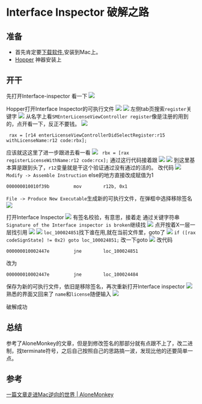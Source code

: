 #  Interface Inspector 破解之路
## 准备
* 首先肯定要[下载软件](https://www.interface-inspector.com/),安装到Mac上。
* [Hopper](https://www.hopperapp.com/) 神器安装上
## 开干
先打开Interface-inspector 看一下
![](./images/register.png)

Hopper打开Interface Inspector的可执行文件
![](./images/hopper-open-file.png)
![](./images/interface-Inspector.png)
左侧tab页搜索`register`关键字
![](./images/find-register-keyword.png)
从名字上看`SMEnterLicenseViewController register`像是注册的用到的，点开看一下，反正不要钱。
![](./images/register_code.png)
```
 rax = [r14 enterLicenseViewControllerDidSelectRegister:r15 withLicenseName:r12 code:rbx];
```
应该就这这里了进一步跟进去看一看
![](./images/withLicenseName.png)
` rbx = [rax registerLicenseWithName:r12 code:rcx];` 通过这行代码接着跟
![](./images/registerLicenseWithName.png)
![](./images/registerLicenseWithName-code.png)
到这里基本算是跟到头了，`r12`变量就是干这个验证通过没有通过的活的。
改代码
![](./images/else-code.png)
`Modify -> Assemble Instruction`
else的地方直接改成赋值为1
```
000000010010f39b         mov        r12b, 0x1  
```
`File -> Produce New Executable`生成新的可执行文件，在弹框中选择移除签名
![](./images/remove-signature.png)

打开Interface Inspector
![](./images/signature-check.png)
有签名校验，有意思，接着走
通过关键字符串`Signature of the Interface inspector is broken`继续找
![](./images/sign-broken-find.png)
点开按着X一层一层找引用
![](./images/sign-broken-code.png)
![](./images/sign-broken-code2.png)
`loc_100024851`找下谁在用,就在当前文件里，goto了
![](./images/loc_100024851-ref.png)
`if ([rax codeSignState] != 0x2) goto loc_100024851;`
改一下goto
![](./images/change-goto.png)
改代码
```
000000010002447e         jne        loc_100024851
```
改为
```
000000010002447e         jne        loc_100024484        
```
保存为新的可执行文件，依旧是移除签名，再次重新打开Interface inspector
![](./images/register-license.png)
熟悉的界面又回来了
`name`和`license`随便输入
![](./images/tweak-success.png)

破解成功

## 总结
参考了AloneMonkey的文章，但是到修改签名的那部分就有点跟不上了，改二进制，找terminate符号，之后自己按照自己的思路搞一波，发现比他的还要简单一点。
## 参考
[一篇文章走进Mac逆向的世界 | AloneMonkey](http://www.alonemonkey.com/2017/05/31/get-start-with-mac-reverse/)